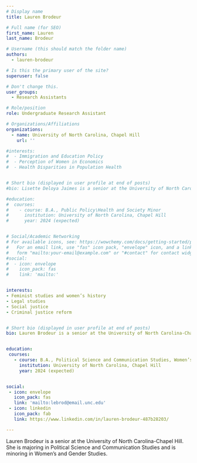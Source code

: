 ```yaml
---
# Display name
title: Lauren Brodeur

# Full name (for SEO)
first_name: Lauren
last_name: Brodeur

# Username (this should match the folder name)
authors:
  - lauren-brodeur

# Is this the primary user of the site?
superuser: false

# Don't change this.
user_groups:
  - Research Assistants

# Role/position
role: Undergraduate Research Assistant

# Organizations/Affiliations
organizations:
  - name: University of North Carolina, Chapel Hill
    url: ''

#interests:
#  - Immigration and Education Policy
#  - Perception of Women in Economics
#  - Health Disparities in Population Health


# Short bio (displayed in user profile at end of posts)
#bio: Lisette Deloya Jaimes is a senior at the University of North Carolina-Chapel Hill. She is majoring in Public Policy with a minor in Health and Society.

#education:
#  courses:
#    - course: B.A., Public Policy\Health and Society Minor
#      institution: University of North Carolina, Chapel Hill
#      year: 2024 (expected)


# Social/Academic Networking
# For available icons, see: https://wowchemy.com/docs/getting-started/page-builder/#icons
#   For an email link, use "fas" icon pack, "envelope" icon, and a link in the
#   form "mailto:your-email@example.com" or "#contact" for contact widget.
#social:
#  - icon: envelope
#    icon_pack: fas
#    link: 'mailto:'


interests:
- Feminist studies and women’s history
- Legal studies 
- Social justice
- Criminal justice reform


# Short bio (displayed in user profile at end of posts)
bio: Lauren Brodeur is a senior at the University of North Carolina-Chapel Hill. She is majoring in Political Science and Communication Studies and is minoring in Women’s and Gender Studies.


education:
 courses:
   - course: B.A., Political Science and Communication Studies, Women’s and Gender Studies Minor.
     institution: University of North Carolina, Chapel Hill
     year: 2024 (expected)


social:
 - icon: envelope
   icon_pack: fas
   link: 'mailto:lebrod@email.unc.edu'
 - icon: linkedin
   icon_pack: fab
   link: https://www.linkedin.com/in/lauren-brodeur-487b28203/

---
```


Lauren Brodeur is a senior at the University of North Carolina-Chapel Hill. She is majoring in Political Science and Communication Studies and is minoring in Women’s and Gender Studies.
